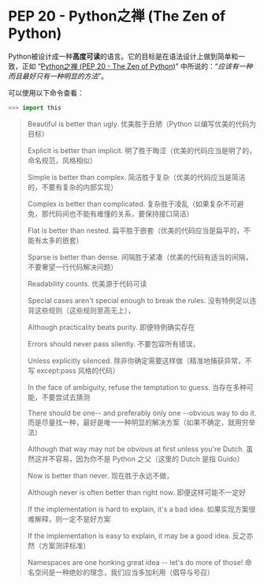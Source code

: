 # PEP 20 - Python之禅 (The Zen of Python)

Python被设计成一种**高度可读**的语言。它的目标是在语法设计上做到简单和一致，正如
“[Python之禅 (PEP 20 - The Zen of Python)](https://dookbook.info/docs/python/mirror/dev/peps/pep-0020/)” 中所说的：“*应该有一种而且最好只有一种明显的方法*”。

可以使用以下命令查看：

```python
>>> import this
```

> Beautiful is better than ugly. 优美胜于丑陋（Python 以编写优美的代码为目标）
>
> Explicit is better than implicit. 明了胜于晦涩（优美的代码应当是明了的，命名规范，风格相似）
>
> Simple is better than complex. 简洁胜于复杂（优美的代码应当是简洁的，不要有复杂的内部实现）
>
> Complex is better than complicated. 复杂胜于凌乱（如果复杂不可避免，那代码间也不能有难懂的关系，要保持接口简洁）
>
> Flat is better than nested. 扁平胜于嵌套（优美的代码应当是扁平的，不能有太多的嵌套）
>
> Sparse is better than dense. 间隔胜于紧凑（优美的代码有适当的间隔，不要奢望一行代码解决问题）
>
> Readability counts. 优美源于代码可读
>
> Special cases aren't special enough to break the rules. 没有特例足以违背这些规则（这些规则至高无上），
>
> Although practicality beats purity. 即便特例确实存在
>
> Errors should never pass silently. 不要包容所有错误，
>
> Unless explicitly silenced. 除非你确定需要这样做（精准地捕获异常，不写 except:pass 风格的代码）
>
> In the face of ambiguity, refuse the temptation to guess. 当存在多种可能，不要尝试去猜测
>
> There should be one-- and preferably only one --obvious way to do it. 而是尽量找一种，最好是唯一一种明显的解决方案（如果不确定，就用穷举法）
>
> Although that way may not be obvious at first unless you're Dutch. 虽然这并不容易，因为你不是 Python 之父（这里的 Dutch 是指 Guido）
>
> Now is better than never. 现在胜于永远不做，
>
> Although never is often better than right now. 即便这样可能不一定好
>
> If the implementation is hard to explain, it's a bad idea. 如果实现方案很难解释，则一定不是好方案
>
> If the implementation is easy to explain, it may be a good idea. 反之亦然（方案测评标准）
>
> Namespaces are one honking great idea -- let's do more of those! 命名空间是一种绝妙的理念，我们应当多加利用（倡导与号召）

